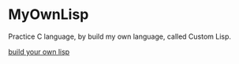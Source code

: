 # MyOwnLisp

Practice C language, by build my own language, called Custom Lisp.

[build your own lisp](https://www.buildyourownlisp.com)
